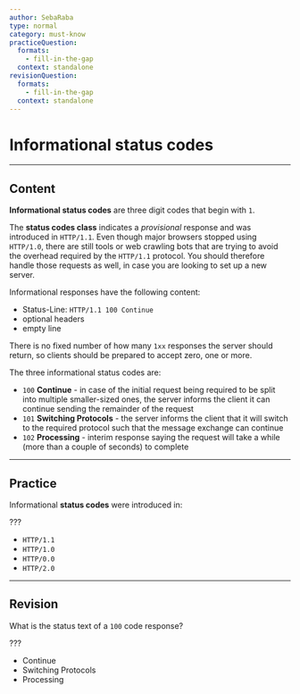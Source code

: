 ```yaml
---
author: SebaRaba
type: normal
category: must-know
practiceQuestion:
  formats:
    - fill-in-the-gap
  context: standalone
revisionQuestion:
  formats:
    - fill-in-the-gap
  context: standalone
---
```


# Informational status codes


---

## Content

**Informational status codes** are three digit codes that begin with `1`.

The **status codes class** indicates a *provisional* response and was introduced in `HTTP/1.1`. Even though major browsers stopped using `HTTP/1.0`, there are still tools or web crawling bots that are trying to avoid the overhead required by the `HTTP/1.1` protocol. You should therefore handle those requests as well, in case you are looking to set up a new server.

Informational responses have the following content:

- Status-Line: `HTTP/1.1 100 Continue`
- optional headers
- empty line

There is no fixed number of how many `1xx` responses the server should return, so clients should be prepared to accept zero, one or more.

The three informational status codes are:

- `100` **Continue** - in case of the initial request being required to be split into multiple smaller-sized ones, the server informs the client it can continue sending the remainder of the request
- `101` **Switching Protocols** - the server informs the client that it will switch to the required protocol such that the message exchange can continue
- `102` **Processing** - interim response saying the request will take a while (more than a couple of seconds) to complete


---

## Practice

Informational **status codes** were introduced in:

???

- `HTTP/1.1`
- `HTTP/1.0`
- `HTTP/0.0`
- `HTTP/2.0`


---

## Revision

What is the status text of a `100` code response?

???

- Continue
- Switching Protocols
- Processing
